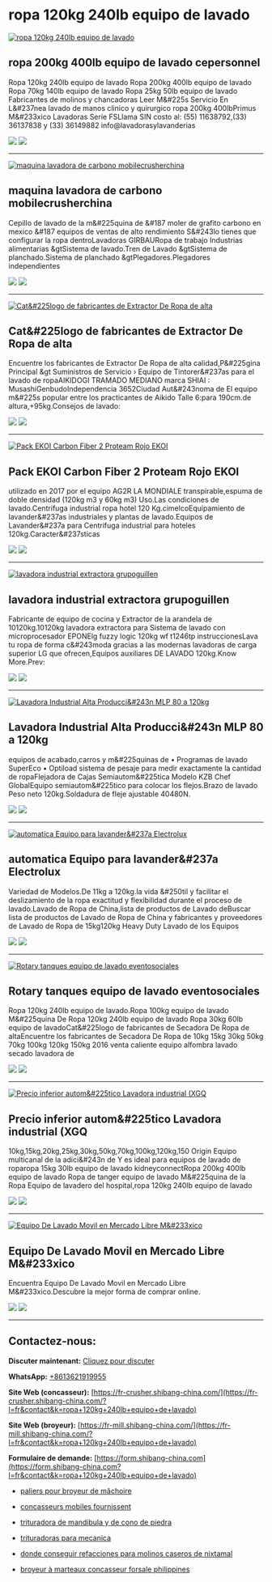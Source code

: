 # ropa 120kg 240lb equipo de lavado

<a href="https://swt.shibang-china.com/?l=fr&img&k=ropa+120kg+240lb+equipo+de+lavado" target="_blank">![ropa 120kg 240lb equipo de lavado](http://static.shibang-china.com/all-800x300/1516.jpg)</a>

## ropa 200kg 400lb equipo de lavado cepersonnel
Ropa 120kg 240lb equipo de lavado Ropa 200kg 400lb equipo de lavado Ropa 70kg 140lb equipo de lavado Ropa 25kg 50lb equipo de lavado Fabricantes de molinos y chancadoras Leer M&#225s Servicio En L&#237nea lavado de manos clinico y quirurgico ropa 200kg 400lbPrimus M&#233xico Lavadoras Serie FSLlama SIN costo al: (55) 11638792,(33) 36137838 y (33) 36149882 info@lavadorasylavanderias


<a href="https://whatsapp.shibangsoft.com/WhatsApp.php" target="_blank" title="WhatsApp">![](http://static.shibang-china.com/icon/whatsapp.png)</a> <a href="https://swt.shibang-china.com/?l=fr&icon&k=ropa+120kg+240lb+equipo+de+lavado" target="_blank">![](http://static.shibang-china.com/icon/chat-fr.png)</a>

---

<a href="https://swt.shibang-china.com/?l=fr&img&k=ropa+120kg+240lb+equipo+de+lavado" target="_blank">![maquina lavadora de carbono mobilecrusherchina](http://static.shibang-china.com/all-800x300/1312.jpg)</a>

## maquina lavadora de carbono mobilecrusherchina
Cepillo de lavado de la m&#225quina de &#187 moler de grafito carbono en mexico &#187 equipos de ventas de alto rendimiento S&#243lo tienes que configurar la ropa dentroLavadoras GIRBAURopa de trabajo Industrias alimentarias &gtSistema de lavado.Tren de Lavado &gtSistema de planchado.Sistema de planchado &gtPlegadores.Plegadores independientes


<a href="https://whatsapp.shibangsoft.com/WhatsApp.php" target="_blank" title="WhatsApp">![](http://static.shibang-china.com/icon/whatsapp.png)</a> <a href="https://swt.shibang-china.com/?l=fr&icon&k=ropa+120kg+240lb+equipo+de+lavado" target="_blank">![](http://static.shibang-china.com/icon/chat-fr.png)</a>

---

<a href="https://swt.shibang-china.com/?l=fr&img&k=ropa+120kg+240lb+equipo+de+lavado" target="_blank">![Cat&#225logo de fabricantes de Extractor De Ropa de alta](http://static.shibang-china.com/all-800x300/1341.jpg)</a>

## Cat&#225logo de fabricantes de Extractor De Ropa de alta
Encuentre los fabricantes de Extractor De Ropa de alta calidad,P&#225gina Principal &gt Suministros de Servicio › Equipo de Tintorer&#237as para el lavado de ropaAIKIDOGI TRAMADO MEDIANO marca SHIAI : MusashiGenbudoIndependencia 3652Ciudad Aut&#243noma de El equipo m&#225s popular entre los practicantes de Aikido Talle 6:para 190cm.de altura,+95kg.Consejos de lavado:


<a href="https://whatsapp.shibangsoft.com/WhatsApp.php" target="_blank" title="WhatsApp">![](http://static.shibang-china.com/icon/whatsapp.png)</a> <a href="https://swt.shibang-china.com/?l=fr&icon&k=ropa+120kg+240lb+equipo+de+lavado" target="_blank">![](http://static.shibang-china.com/icon/chat-fr.png)</a>

---

<a href="https://swt.shibang-china.com/?l=fr&img&k=ropa+120kg+240lb+equipo+de+lavado" target="_blank">![Pack EKOI Carbon Fiber 2 Proteam Rojo EKOI](http://static.shibang-china.com/all-800x300/72.jpg)</a>

## Pack EKOI Carbon Fiber 2 Proteam Rojo EKOI
utilizado en 2017 por el equipo AG2R LA MONDIALE transpirable,espuma de doble densidad (120kg m3 y 60kg m3) Uso.Las condiciones de lavado.Centrifuga industrial ropa hotel 120 Kg.cimelcoEquipamiento de lavander&#237as industriales y plantas de lavado.Equipos de Lavander&#237a para Centrifuga industrial para hoteles 120kg.Caracter&#237sticas


<a href="https://whatsapp.shibangsoft.com/WhatsApp.php" target="_blank" title="WhatsApp">![](http://static.shibang-china.com/icon/whatsapp.png)</a> <a href="https://swt.shibang-china.com/?l=fr&icon&k=ropa+120kg+240lb+equipo+de+lavado" target="_blank">![](http://static.shibang-china.com/icon/chat-fr.png)</a>

---

<a href="https://swt.shibang-china.com/?l=fr&img&k=ropa+120kg+240lb+equipo+de+lavado" target="_blank">![lavadora industrial extractora grupoguillen](http://static.shibang-china.com/all-800x300/948.jpg)</a>

## lavadora industrial extractora grupoguillen
Fabricante de equipo de cocina y Extractor de la arandela de 10120kg.10120kg lavadora extractora para Sistema de lavado con microprocesador EPONElg fuzzy logic 120kg wf t1246tp instruccionesLava tu ropa de forma c&#243moda gracias a las modernas lavadoras de carga superior LG que ofrecen,Equipos auxiliares DE LAVADO 120kg.Know More.Prev:


<a href="https://whatsapp.shibangsoft.com/WhatsApp.php" target="_blank" title="WhatsApp">![](http://static.shibang-china.com/icon/whatsapp.png)</a> <a href="https://swt.shibang-china.com/?l=fr&icon&k=ropa+120kg+240lb+equipo+de+lavado" target="_blank">![](http://static.shibang-china.com/icon/chat-fr.png)</a>

---

<a href="https://swt.shibang-china.com/?l=fr&img&k=ropa+120kg+240lb+equipo+de+lavado" target="_blank">![Lavadora Industrial Alta Producci&#243n MLP 80 a 120kg](http://static.shibang-china.com/all-800x300/874.jpg)</a>

## Lavadora Industrial Alta Producci&#243n MLP 80 a 120kg
equipos de acabado,carros y m&#225quinas de • Programas de lavado SuperEco • Optiload sistema de pesaje para medir exactamente la cantidad de ropaFlejadora de Cajas Semiautom&#225tica Modelo KZB Chef GlobalEquipo semiautom&#225tico para colocar los flejos.Brazo de lavado Peso neto 120kg.Soldadura de fleje ajustable 40480N.


<a href="https://whatsapp.shibangsoft.com/WhatsApp.php" target="_blank" title="WhatsApp">![](http://static.shibang-china.com/icon/whatsapp.png)</a> <a href="https://swt.shibang-china.com/?l=fr&icon&k=ropa+120kg+240lb+equipo+de+lavado" target="_blank">![](http://static.shibang-china.com/icon/chat-fr.png)</a>

---

<a href="https://swt.shibang-china.com/?l=fr&img&k=ropa+120kg+240lb+equipo+de+lavado" target="_blank">![automatica Equipo para lavander&#237a Electrolux](http://static.shibang-china.com/all-800x300/184.jpg)</a>

## automatica Equipo para lavander&#237a Electrolux
Variedad de Modelos.De 11kg a 120kg.la vida &#250til y facilitar el deslizamiento de la ropa exactitud y flexibilidad durante el proceso de lavado.Lavado de Ropa de China,lista de productos de Lavado deBuscar lista de productos de Lavado de Ropa de China y fabricantes y proveedores de Lavado de Ropa de 15kg120kg Heavy Duty Lavado de los Equipos


<a href="https://whatsapp.shibangsoft.com/WhatsApp.php" target="_blank" title="WhatsApp">![](http://static.shibang-china.com/icon/whatsapp.png)</a> <a href="https://swt.shibang-china.com/?l=fr&icon&k=ropa+120kg+240lb+equipo+de+lavado" target="_blank">![](http://static.shibang-china.com/icon/chat-fr.png)</a>

---

<a href="https://swt.shibang-china.com/?l=fr&img&k=ropa+120kg+240lb+equipo+de+lavado" target="_blank">![Rotary tanques equipo de lavado eventosociales](http://static.shibang-china.com/all-800x300/339.jpg)</a>

## Rotary tanques equipo de lavado eventosociales
Ropa 120kg 240lb equipo de lavado.Ropa 100kg equipo de lavado M&#225quina De Ropa 120kg 240lb equipo de lavado Ropa 30kg 60lb equipo de lavadoCat&#225logo de fabricantes de Secadora De Ropa de altaEncuentre los fabricantes de Secadora De Ropa de 10kg 15kg 30kg 50kg 70kg 100kg 120kg 150kg 2016 venta caliente equipo alfombra lavado secado lavadora de


<a href="https://whatsapp.shibangsoft.com/WhatsApp.php" target="_blank" title="WhatsApp">![](http://static.shibang-china.com/icon/whatsapp.png)</a> <a href="https://swt.shibang-china.com/?l=fr&icon&k=ropa+120kg+240lb+equipo+de+lavado" target="_blank">![](http://static.shibang-china.com/icon/chat-fr.png)</a>

---

<a href="https://swt.shibang-china.com/?l=fr&img&k=ropa+120kg+240lb+equipo+de+lavado" target="_blank">![Precio inferior autom&#225tico Lavadora industrial (XGQ](http://static.shibang-china.com/all-800x300/344.jpg)</a>

## Precio inferior autom&#225tico Lavadora industrial (XGQ
10kg,15kg,20kg,25kg,30kg,50kg,70kg,100kg,120kg,150 Origin Equipo multicanal de la adici&#243n de Y es ideal para equipos de lavado de roparopa 15kg 30lb equipo de lavado kidneyconnectRopa 200kg 400lb equipo de lavado Ropa de tanger equipo de lavado M&#225quina de la Ropa Equipo de lavadero del hospital,ropa 120kg 240lb equipo de lavado


<a href="https://whatsapp.shibangsoft.com/WhatsApp.php" target="_blank" title="WhatsApp">![](http://static.shibang-china.com/icon/whatsapp.png)</a> <a href="https://swt.shibang-china.com/?l=fr&icon&k=ropa+120kg+240lb+equipo+de+lavado" target="_blank">![](http://static.shibang-china.com/icon/chat-fr.png)</a>

---

<a href="https://swt.shibang-china.com/?l=fr&img&k=ropa+120kg+240lb+equipo+de+lavado" target="_blank">![Equipo De Lavado Movil en Mercado Libre M&#233xico](http://static.shibang-china.com/all-800x300/1280.jpg)</a>

## Equipo De Lavado Movil en Mercado Libre M&#233xico
Encuentra Equipo De Lavado Movil en Mercado Libre M&#233xico.Descubre la mejor forma de comprar online.

<a href="https://whatsapp.shibangsoft.com/WhatsApp.php" target="_blank" title="WhatsApp">![](http://static.shibang-china.com/icon/whatsapp.png)</a> <a href="https://swt.shibang-china.com/?l=fr&icon&k=ropa+120kg+240lb+equipo+de+lavado" target="_blank">![](http://static.shibang-china.com/icon/chat-fr.png)</a>

---
## Contactez-nous:

**Discuter maintenant:** [Cliquez pour discuter](https://swt.shibang-china.com?l=fr&contact&k=ropa+120kg+240lb+equipo+de+lavado)

**WhatsApp:**  [+8613621919955](https://whatsapp.shibangsoft.com/WhatsApp.php)

**Site Web (concasseur):** [https://fr-crusher.shibang-china.com/](https://fr-crusher.shibang-china.com/?l=fr&contact&k=ropa+120kg+240lb+equipo+de+lavado)

**Site Web (broyeur):** [https://fr-mill.shibang-china.com/](https://fr-mill.shibang-china.com/?l=fr&contact&k=ropa+120kg+240lb+equipo+de+lavado)

**Formulaire de demande:** [https://form.shibang-china.com](https://form.shibang-china.com?l=fr&contact&k=ropa+120kg+240lb+equipo+de+lavado)

* [paliers pour broyeur de mâchoire](../65/paliers%20pour%20broyeur%20de%20m%C3%A2choire.md)

* [concasseurs mobiles fournissent](../65/concasseurs%20mobiles%20fournissent.md)

* [trituradora de mandibula y de cono de piedra](../64/trituradora%20de%20mandibula%20y%20de%20cono%20de%20piedra.md)

* [trituradoras para mecanica](../64/trituradoras%20para%20mecanica.md)

* [donde conseguir refacciones para molinos caseros de nixtamal](../62/donde%20conseguir%20refacciones%20para%20molinos%20caseros%20de%20nixtamal.md)

* [broyeur à marteaux concasseur forsale philippines](../61/broyeur%20%C3%A0%20marteaux%20concasseur%20forsale%20philippines.md)